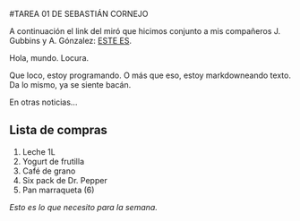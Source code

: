 #TAREA 01 DE SEBASTIÁN CORNEJO

A continuación el link del miró que hicimos conjunto a mis compañeros J. Gubbins y A. Gónzalez: [ESTE ES](https://miro.com/app/board/uXjVNjRGO5Y=/).

Hola, mundo. Locura.

Que loco, estoy programando. O más que eso, estoy markdowneando texto. Da lo mismo, ya se siente bacán.

En otras noticias...

## Lista de compras
1. Leche 1L
1. Yogurt de frutilla
1. Café de grano
1. Six pack de Dr. Pepper
1. Pan marraqueta (6)

_Esto es lo que necesito para la semana._